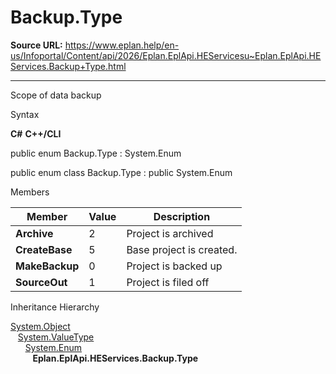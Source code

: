 # Backup.Type

**Source URL:** https://www.eplan.help/en-us/Infoportal/Content/api/2026/Eplan.EplApi.HEServicesu~Eplan.EplApi.HEServices.Backup+Type.html

---

Scope of data backup

Syntax

**C#**
**C++/CLI**


public enum Backup.Type : System.Enum

public enum class Backup.Type : public System.Enum


Members

| Member | Value | Description |
| --- | --- | --- |
| **Archive** | 2 | Project is archived |
| **CreateBase** | 5 | Base project is created. |
| **MakeBackup** | 0 | Project is backed up |
| **SourceOut** | 1 | Project is filed off |

Inheritance Hierarchy

[System.Object](#)  
   [System.ValueType](#)  
      [System.Enum](#)  
         **Eplan.EplApi.HEServices.Backup.Type**
